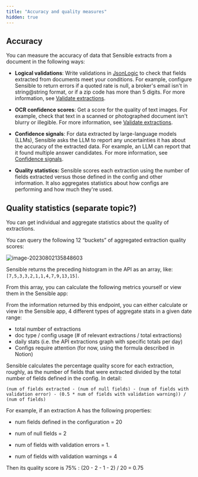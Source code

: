 ```yaml
---
title: "Accuracy and quality measures"
hidden: true
---
```


Accuracy
---


You can measure the accuracy of data that Sensible extracts from a document in the following ways:


- **Logical validations**:  Write validations in [JsonLogic](https://jsonlogic.com/) to check that fields extracted from documents meet your conditions. For example, configure Sensible to return errors if a quoted rate is null, a broker's email isn't in string@string format, or if a zip code has more than 5 digits.  For more information, see [Validate extractions](doc:validate-extractions).  
- **OCR confidence scores**: Get a score for the quality of text images. For example, check that text in a scanned or photographed document isn't blurry or illegible.  For more information, see [Validate extractions](doc:validate-extractions).  
- **Confidence signals**: For data extracted by large-language models (LLMs), Sensible asks the LLM to report any uncertainties it has about the accuracy of the extracted data. For example, an LLM can report that it found multiple answer candidates. For more information, see [Confidence signals](doc:confidence).

- **Quality statistics:** Sensible scores each extraction using the number of fields extracted versus those defined in the config and other information. It also aggregates statistics about how configs are performing and how much they're used. 

Quality statistics (separate topic?)
---

You can get individual and aggregate statistics about the quality of extractions.

You can query the following 12 “buckets” of aggregated extraction quality scores:

![image-20230802135848603](C:\Users\franc\AppData\Roaming\Typora\typora-user-images\image-20230802135848603.png)

Sensible returns the preceding histogram in the API as an array, like: `[7,5,3,3,2,1,1,4,7,9,13,15]`.

From this array, you can calculate the following metrics yourself or view them in the Sensible app:

From the information returned by this endpoint, you can either calculate or view in the Sensible app, 4 different types of aggregate stats in a given date range:

- total number of extractions
- doc type / config usage (# of relevant extractions / total extractions)
- daily stats (i.e. the API extractions graph with specific totals per day)
- Configs require attention (for now, using the formula described in Notion)



Sensible calculates the percentage quality score for each extraction, roughly, as the number of  fields that were extracted divided by the total number of fields defined in the config.  In detail:

`(num of fields extracted - (num of null fields) - (num of fields with validation error) - (0.5 * num of fields with validation warning)) / (num of fields)`

For example, if an extraction A has the following properties:

- num fields defined in the configuration = 20

- num of null fields = 2
- num of fields with validation errors = 1.
- num of fields with validation warnings = 4

Then its quality score is 75% : (20 - 2 - 1 - 2) / 20 = 0.75



